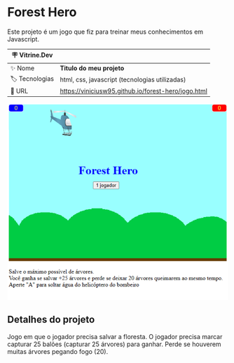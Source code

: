 # Forest Hero

Este projeto é um jogo que fiz para treinar meus conhecimentos em Javascript.

| :placard: Vitrine.Dev |     |
| -------------  | --- |
| :sparkles: Nome        | **Titulo do meu projeto**
| :label: Tecnologias | html, css, javascript (tecnologias utilizadas)
| :rocket: URL         | https://viniciusw95.github.io/forest-hero/jogo.html

<!-- Inserir imagem com a #vitrinedev ao final do link -->
![](https://raw.githubusercontent.com/viniciusw95/viniciusw95.github.io/main/forest-hero/capa.png#vitrinedev)

## Detalhes do projeto

Jogo em que o jogador precisa salvar a floresta. O jogador precisa marcar capturar 25 balões (capturar 25 árvores) para ganhar. Perde se houverem muitas árvores pegando fogo (20).

